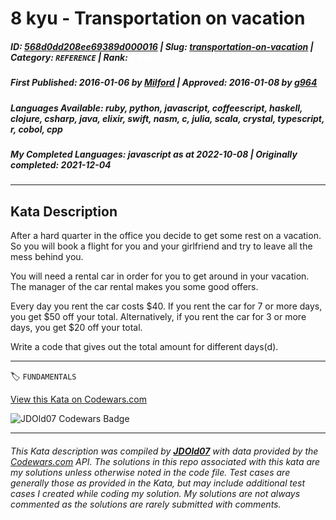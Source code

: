 # 8 kyu - Transportation on vacation 

##### **ID**: [568d0dd208ee69389d000016](https://www.codewars.com/kata/568d0dd208ee69389d000016) | **Slug**: [transportation-on-vacation](https://www.codewars.com/kata/568d0dd208ee69389d000016) | **Category**: `REFERENCE` | **Rank**: <span style="color:white">8 kyu</span>

##### **First Published**: 2016-01-06 ***by*** [Milford](https://www.codewars.com/users/Milford) | **Approved**: 2016-01-08 ***by*** [g964](https://www.codewars.com/users/g964)

##### **Languages Available**: ruby, python, javascript, coffeescript, haskell, clojure, csharp, java, elixir, swift, nasm, c, julia, scala, crystal, typescript, r, cobol, cpp

##### **My Completed Languages**: javascript ***as at*** 2022-10-08 | **Originally completed**: 2021-12-04

---

## Kata Description


After a hard quarter in the office you decide to get some rest on a vacation. So you will book a flight for you and your girlfriend and try to leave all the mess behind you.



You will need a rental car in order for you to get around in your vacation. The manager of the car rental makes you some good offers.



Every day you rent the car costs $40. If you rent the car for 7 or more days, you get $50 off your total. Alternatively, if you rent the car for 3 or more days, you get $20 off your total.



Write a code that gives out the total amount for different days(d).



---


🏷 `FUNDAMENTALS`


[View this Kata on Codewars.com](https://www.codewars.com/kata/568d0dd208ee69389d000016)

![](https://www.codewars.com/users/jdold07/badges/large "JDOld07 Codewars Badge")

---

###### *This Kata description was compiled by [**JDOld07**](https://tpstech.dev) with data provided by the [Codewars.com](https://www.codewars.com) API.  The solutions in this repo associated with this kata are my solutions unless otherwise noted in the code file.  Test cases are generally those as provided in the Kata, but may include additional test cases I created while coding my solution.  My solutions are not always commented as the solutions are rarely submitted with comments.*
